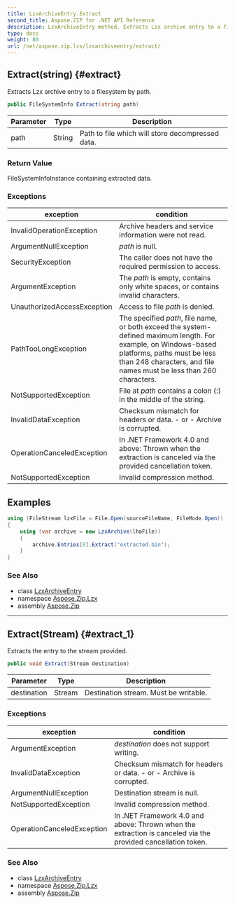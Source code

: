 ```yaml
---
title: LzxArchiveEntry.Extract
second_title: Aspose.ZIP for .NET API Reference
description: LzxArchiveEntry method. Extracts Lzx archive entry to a filesystem by path
type: docs
weight: 80
url: /net/aspose.zip.lzx/lzxarchiveentry/extract/
---
```

## Extract(string) {#extract}

Extracts Lzx archive entry to a filesystem by path.

```csharp
public FileSystemInfo Extract(string path)
```

| Parameter | Type | Description |
| --- | --- | --- |
| path | String | Path to file which will store decompressed data. |

### Return Value

FileSystemInfoInstance containing extracted data.

### Exceptions

| exception | condition |
| --- | --- |
| InvalidOperationException | Archive headers and service information were not read. |
| ArgumentNullException | *path* is null. |
| SecurityException | The caller does not have the required permission to access. |
| ArgumentException | The *path* is empty, contains only white spaces, or contains invalid characters. |
| UnauthorizedAccessException | Access to file *path* is denied. |
| PathTooLongException | The specified *path*, file name, or both exceed the system-defined maximum length. For example, on Windows-based platforms, paths must be less than 248 characters, and file names must be less than 260 characters. |
| NotSupportedException | File at *path* contains a colon (:) in the middle of the string. |
| InvalidDataException | Checksum mismatch for headers or data. - or - Archive is corrupted. |
| OperationCanceledException | In .NET Framework 4.0 and above: Thrown when the extraction is canceled via the provided cancellation token. |
| NotSupportedException | Invalid compression method. |

## Examples

```csharp
using (FileStream lzxFile = File.Open(sourceFileName, FileMode.Open))
{
    using (var archive = new LzxArchive(lhaFile))
    {
        archive.Entries[0].Extract("extracted.bin");
    }
}
```

### See Also

* class [LzxArchiveEntry](../)
* namespace [Aspose.Zip.Lzx](../../lzxarchiveentry/)
* assembly [Aspose.Zip](../../../)

---

## Extract(Stream) {#extract_1}

Extracts the entry to the stream provided.

```csharp
public void Extract(Stream destination)
```

| Parameter | Type | Description |
| --- | --- | --- |
| destination | Stream | Destination stream. Must be writable. |

### Exceptions

| exception | condition |
| --- | --- |
| ArgumentException | *destination* does not support writing. |
| InvalidDataException | Checksum mismatch for headers or data. - or - Archive is corrupted. |
| ArgumentNullException | Destination stream is null. |
| NotSupportedException | Invalid compression method. |
| OperationCanceledException | In .NET Framework 4.0 and above: Thrown when the extraction is canceled via the provided cancellation token. |

### See Also

* class [LzxArchiveEntry](../)
* namespace [Aspose.Zip.Lzx](../../lzxarchiveentry/)
* assembly [Aspose.Zip](../../../)


